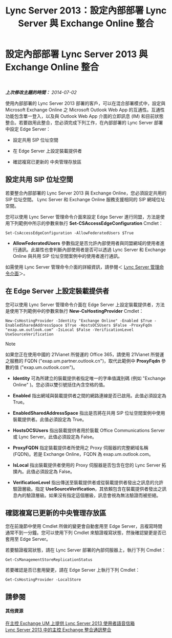 ﻿---
title: Lync Server 2013：設定內部部署 Lync Server 與 Exchange Online 整合
TOCTitle: 設定內部部署 Lync Server 2013 與 Exchange Online 整合
ms:assetid: 95a20117-2064-43c4-94fe-cac892cadb6f
ms:mtpsurl: https://technet.microsoft.com/zh-tw/library/Hh533880(v=OCS.15)
ms:contentKeyID: 49291715
ms.date: 08/10/2015
mtps_version: v=OCS.15
ms.translationtype: HT
---

# 設定內部部署 Lync Server 2013 與 Exchange Online 整合

 

_**上次修改主題的時間：** 2014-07-02_

使用內部部署的 Lync Server 2013 部署的客戶，可以在混合部署模式中，設定與 Microsoft Exchange Online 之 Microsoft Outlook Web App 的互通性。互通性功能包含單一登入，以及與 Outlook Web App 介面的立即訊息 (IM) 和目前狀態整合。若要啟用此整合，您必須完成下列工作，在內部部署的 Lync Server 部署中設定 Edge Server：

  - 設定共用 SIP 位址空間

  - 在 Edge Server 上設定裝載提供者

  - 確認複寫已更新的 中央管理存放區

## 設定共用 SIP 位址空間

若要整合內部部署的 Lync Server 2013 與 Exchange Online，您必須設定共用的 SIP 位址空間。 Lync Server 和 Exchange Online 服務支援相同的 SIP 網域位址空間。

您可以使用 Lync Server 管理命令介面來設定 Edge Server 進行同盟，方法是使用下列範例中所示的參數來執行 **Set-CSAccessEdgeConfiguration** Cmdlet：

    Set-CsAccessEdgeConfiguration -AllowFederatedUsers $True

  - **AllowFederatedUsers** 參數指定是否允許內部使用者與同盟網域的使用者進行通訊。此屬性也會判斷內部使用者是否可以透過 Lync Server 和 Exchange Online 與共用 SIP 位址空間案例中的使用者進行通訊。

如需使用 Lync Server 管理命令介面的詳細資訊，請參閱＜ [Lync Server 管理命令介面](lync-server-2013-lync-server-management-shell.md)＞。

## 在 Edge Server 上設定裝載提供者

您可以使用 Lync Server 管理命令介面在 Edge Server 上設定裝載提供者，方法是使用下列範例中的參數來執行 **New-CsHostingProvider** Cmdlet：

    New-CsHostingProvider -Identity "Exchange Online" -Enabled $True -EnabledSharedAddressSpace $True -HostsOCSUsers $False -ProxyFqdn "exap.um.outlook.com" -IsLocal $False -VerificationLevel UseSourceVerification

> [!NOTE]  
> 如果您正在使用中國的 21Vianet 所營運的 Office 365，請使用 21Vianet 所營運之服務的 FQDN (&quot;exap.um.partner.outlook.cn&quot;)，取代此範例中 <strong>ProxyFqdn</strong> 參數的值 (&quot;exap.um.outlook.com&quot;)。



  - **Identity** 可為所建立的裝載提供者指定唯一的字串值識別碼 (例如 "Exchange Online" )。您必須以雙引號括住內含空格的值。

  - **Enabled** 指出網域與裝載提供者之間的網路連線是否已啟用。此值必須設定為 True。

  - **EnabledSharedAddressSpace** 指出是否將在共用 SIP 位址空間案例中使用裝載提供者。此值必須設定為 True。

  - **HostsOCSUsers** 指出裝載提供者用於裝載 Office Communications Server 或 Lync Server。此值必須設定為 False。

  - **ProxyFQDN** 指定裝載提供者所使用之 Proxy 伺服器的完整網域名稱 (FQDN)。若是 Exchange Online，FQDN 為 exap.um.outlook.com。

  - **IsLocal** 指出裝載提供者使用的 Proxy 伺服器是否包含在您的 Lync Server 拓撲內。此值必須設定為 False。

  - **VerificationLevel** 指出傳送至裝載提供者或從裝載提供者發出之訊息的允許驗證層級。指定 **UseSourceVerification**，其依賴包含在裝載提供者發出之訊息內的驗證層級。如果沒有指定這個層級，訊息會視為無法驗證而被拒絕。

## 確認複寫已更新的中央管理存放區

您在前幾節中使用 Cmdlet 所做的變更會自動套用至 Edge Server，且複寫時間通常不到一分鐘。您可以使用下列 Cmdlet 來驗證複寫狀態，然後確認變更是否已套用至 Edge Server。

若要驗證複寫狀態，請在 Lync Server 部署的內部伺服器上，執行下列 Cmdlet：

    Get-CsManagementStoreReplicationStatus

若要確認是否已套用變更，請在 Edge Server 上執行下列 Cmdlet：

    Get-CsHostingProvider -LocalStore

## 請參閱

#### 其他資源

[在主控 Exchange UM 上提供 Lync Server 2013 使用者語音信箱](lync-server-2013-providing-lync-server-users-voice-mail-on-hosted-exchange-um.md)  
[Lync Server 2013 中的主控 Exchange 整合通訊整合](lync-server-2013-hosted-exchange-unified-messaging-integration.md)

